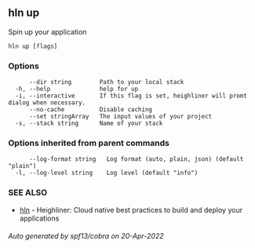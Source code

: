 ## hln up

Spin up your application

```
hln up [flags]
```

### Options

```
      --dir string        Path to your local stack
  -h, --help              help for up
  -i, --interactive       If this flag is set, heighliner will promt dialog when necessary.
      --no-cache          Disable caching
      --set stringArray   The input values of your project
  -s, --stack string      Name of your stack
```

### Options inherited from parent commands

```
      --log-format string   Log format (auto, plain, json) (default "plain")
  -l, --log-level string    Log level (default "info")
```

### SEE ALSO

* [hln](hln.md)	 - Heighliner: Cloud native best practices to build and deploy your applications

###### Auto generated by spf13/cobra on 20-Apr-2022
